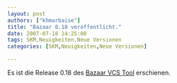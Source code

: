 ```yaml
---
layout: post
authors: ["khmarbaise"]
title: "Bazaar 0.18 veroffentlicht."
date: 2007-07-18 14:25:00
tags: SKM,Neuigkeiten,Neue Versionen
categories: [SKM,Neuigkeiten,Neue Versionen]

---
```

Es ist die Release 0.18 des [Bazaar VCS Tool](http://bazaar-vcs.org/) erschienen. 
